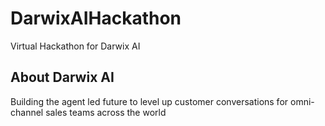 # DarwixAIHackathon
Virtual Hackathon for Darwix AI

## About Darwix AI
Building the agent led future to level up customer conversations for omni-channel sales teams across the world
